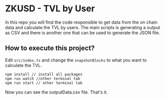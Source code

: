 # ZKUSD - TVL by User

In this repo you will find the code responsible to get data from the on chain data and calculate the TVL by users.
The main scripts is generating a output as CSV and there is another one that can be used to generate the JSON file.

## How to execute this project?

Edit `src/index.ts` and change the `snapshotBlocks` to what you want to calculate the TVL.

```
npm install // install all packages
npm run watch //other terminal tab
npm run start // other terminal tab
```

Now you can see the outputData.csv file. That's it.